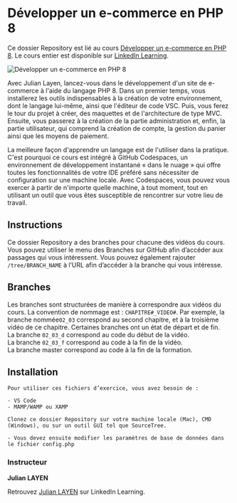 # Développer un e-commerce en PHP 8

Ce dossier Repository est lié au cours [Développer un e-commerce en PHP 8][lil-course-url]. Le cours entier est disponible sur [LinkedIn Learning](https://www.linkedin.com/learning).

![Développer un e-commerce en PHP 8][lil-thumbnail-url] 

Avec Julian Layen, lancez-vous dans le développement d'un site de e-commerce à l'aide du langage PHP 8. Dans un premier temps, vous installerez les outils indispensables à la création de votre environnement, dont le langage lui-même, ainsi que l'éditeur de code VSC. Puis, vous ferez le tour du projet à créer, des maquettes et de l'architecture de type MVC. Ensuite, vous passerez à la création de la partie administration et, enfin, la partie utilisateur, qui comprend la création de compte, la gestion du panier ainsi que les moyens de paiement. 

La meilleure façon d'apprendre un langage est de l'utiliser dans la pratique. C'est pourquoi ce cours est intégré à GitHub Codespaces, un environnement de développement instantané « dans le nuage » qui offre toutes les fonctionnalités de votre IDE préféré sans nécessiter de configuration sur une machine locale. Avec Codespaces, vous pouvez vous exercer à partir de n'importe quelle machine, à tout moment, tout en utilisant un outil que vous êtes susceptible de rencontrer sur votre lieu de travail. 

## Instructions

Ce dossier Repository a des branches pour chacune des vidéos du cours. Vous pouvez utiliser le menu des Branches sur GitHub afin d’accéder aux passages qui vous intéressent. Vous pouvez également rajouter `/tree/BRANCH_NAME` à l’URL afin d’accéder à la branche qui vous intéresse. 

## Branches

Les branches sont structurées de manière à correspondre aux vidéos du cours. La convention de nommage est : `CHAPITRE#_VIDEO#`. Par exemple, la branche nommée`02_03` correspond au second chapitre, et à la troisième vidéo de ce chapitre. Certaines branches ont un état de départ et de fin.  
La branche `02_03_d` correspond au code du début de la vidéo.  
La branche `02_03_f` correspond au code à la fin de la vidéo.  
La branche master correspond au code à la fin de la formation. 

## Installation

    Pour utiliser ces fichiers d’exercice, vous avez besoin de : 
    
    - VS Code
    - MAMP/WAMP ou XAMP
    
    Clonez ce dossier Repository sur votre machine locale (Mac), CMD (Windows), ou sur un outil GUI tel que SourceTree. 
    
    - Vous devez ensuite modifier les paramètres de base de données dans le fichier config.php



### Instructeur

**Julian LAYEN** 

 Retrouvez [Julian LAYEN](https://www.linkedin.com/learning/instructors/julian-layen) sur LinkedIn Learning.

[lil-course-url]: https://www.linkedin.com/learning/developper-un-e-commerce-en-php-8
[lil-thumbnail-url]: https://cdn.lynda.com/course/2398779/2398779-1645449623311-16x9.jpg
